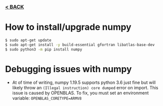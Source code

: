 ### [< BACK](https://github.com/ColinRioux/jetson-xavier-pkg-install)
# How to install/upgrade numpy

```bash
$ sudo apt-get update
$ sudo apt-get install -y build-essential gfortran libatlas-base-dev
$ sudo python3 -m pip install numpy
```

# Debugging issues with numpy
- At of time of writing, numpy 1.19.5 supports python 3.6 just fine but will likely throw an `(Illegal instruction) core dumped` error on import.
This issue is caused by OPENBLAS. To fix, you must set an environment variable: `OPENBLAS_CORETYPE=ARMV8`
